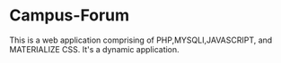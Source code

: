 # Campus-Forum
This is a web application comprising of 
PHP,MYSQLI,JAVASCRIPT, and MATERIALIZE CSS.
It's a dynamic application.
